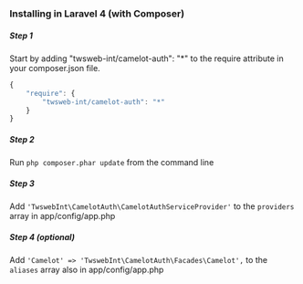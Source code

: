 ### Installing in Laravel 4 (with Composer)

##### Step 1
Start by adding "twsweb-int/camelot-auth": "*" to the require attribute in your composer.json file.

```javascript
{
	"require": {
		"twsweb-int/camelot-auth": "*"
	}
}
```

##### Step 2
Run `php composer.phar update` from the command line  

##### Step 3
Add `'TwswebInt\CamelotAuth\CamelotAuthServiceProvider'` to the `providers` array in app/config/app.php

##### Step 4 *(optional)*
Add `'Camelot' => 'TwswebInt\CamelotAuth\Facades\Camelot',` to the `aliases` array also in app/config/app.php